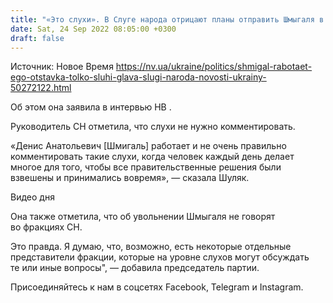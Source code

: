 ```yaml
---
title: "«Это слухи». В Слуге народа отрицают планы отправить Шмыгаля в отставку"
date: Sat, 24 Sep 2022 08:05:00 +0300
draft: false
---
```

Источник: Новое Время https://nv.ua/ukraine/politics/shmigal-rabotaet-ego-otstavka-tolko-sluhi-glava-slugi-naroda-novosti-ukrainy-50272122.html


Об этом она заявила в интервью НВ .

Руководитель СН отметила, что слухи не нужно комментировать.

«Денис Анатольевич [Шмигаль] работает и не очень правильно комментировать такие слухи, когда человек каждый день делает многое для того, чтобы все правительственные решения были взвешены и принимались вовремя», — сказала Шуляк.

 Видео дня   

Она также отметила, что об увольнении Шмыгаля не говорят во фракциях СН.

Это правда. Я думаю, что, возможно, есть некоторые отдельные представители фракции, которые на уровне слухов могут обсуждать те или иные вопросы", — добавила председатель партии.

Присоединяйтесь к нам в соцсетях Facebook, Telegram и Instagram.
